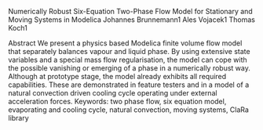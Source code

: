 Numerically Robust Six-Equation Two-Phase Flow Model
for Stationary and Moving Systems in Modelica
Johannes Brunnemann1 Ales Vojacek1 Thomas Koch1

Abstract
We present a physics based Modelica finite volume flow
model that separately balances vapour and liquid phase.
By using extensive state variables and a special mass flow
regularisation, the model can cope with the possible vanishing
or emerging of a phase in a numerically robust way.
Although at prototype stage, the model already exhibits
all required capabilities. These are demonstrated in feature
testers and in a model of a natural convection driven
cooling cycle operating under external acceleration forces.
Keywords: two phase flow, six equation model, evaporating
and cooling cycle, natural convection, moving systems,
ClaRa library

